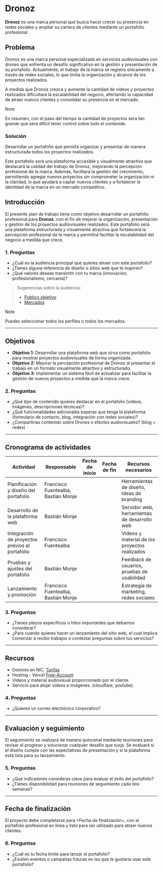 # Dronoz

**Dronoz** es una marca personal que busca hacer crecer su presencia en redes sociales y ampliar su cartera de clientes mediante un portafolio profesional.

## Problema

Dronoz es una marca personal especializada en servicios audiovisuales con drones que enfrenta un desafío significativo en la gestión y presentación de su portafolio. Actualmente, el trabajo de la marca se registra únicamente a través de redes sociales, lo que limita la organización y alcance de los proyectos realizados.

A medida que Dronoz crezca y aumente la cantidad de videos y proyectos realizados dificultará la escalabilidad del negocio, afectando la capacidad de atraer nuevos clientes y consolidar su presencia en el mercado.

> [!NOTE]
> En resumen, con el paso del tiempo la cantidad de proyectos sera tan grande que será díficil tener control sobre todo el contenido.

### Solución

Desarrollar un portafolio que permita organizar y presentar de manera estructurada todos los proyectos realizados.

Este portafolio será una plataforma accesible y visualmente atractiva que destacará la calidad del trabajo de Dronoz, mejorando la percepción profesional de la marca. Además, facilitará la gestión del crecimiento, permitiendo agregar nuevos proyectos sin comprometer la organización ni la claridad, lo que ayudará a captar nuevos clientes y a fortalecer la identidad de la marca en un mercado competitivo.

## Introducción

El presente plan de trabajo tiene como objetivo desarrollar un portafolio profesional para **Dronoz**, con el fin de mejorar la organización, presentación y gestión de los proyectos audiovisuales realizados. Este portafolio será una plataforma estructurada y visualmente atractiva que fortalecerá la percepción profesional de la marca y permitirá facilitar la escalabilidad del negocio a medida que crece.

### 1. Preguntas

- ¿Cuál es la audiencia principal que quieres atraer con este portafolio?
- ¿Tienes alguna referencia de diseño o sitios web que te inspiren?
- ¿Qué valores deseas transmitir con tu marca (innovación, profesionalismo, cercanía)?

> Sugerencias sobre la audiencia:
>
> - [Publico objetivo](./perfiles/publico-objetivo.md)
> - [Mercados](./mercados.md)

> [!NOTE]
> Puedes seleccionar todos los perfiles o todos los mercados.

---

## Objetivos

- **Objetivo 1:** Desarrollar una plataforma web que sirva como portafolio para mostrar proyectos audiovisuales de forma organizada.
- **Objetivo 2:** Mejorar la percepción profesional de Dronoz al presentar el trabajo en un formato visualmente atractivo y estructurado.
- **Objetivo 3:** Implementar un sistema fácil de actualizar para facilitar la gestión de nuevos proyectos a medida que la marca crece.

### 2. Preguntas

- ¿Qué tipo de contenido quieres destacar en el portafolio (videos, imágenes, descripciones técnicas)?
- ¿Qué funcionalidades adicionales esperas que tenga la plataforma (formulario de contacto, blog, integración con redes sociales)?
- ¿Compartirías contenido sobre Drones o efectos audiovisuales? (blog + redes)

---

## Cronograma de actividades

| Actividad                                      | Responsable                         | Fecha de inicio | Fecha de fin | Recursos necesarios                           |
| ---------------------------------------------- | ----------------------------------- | --------------- | ------------ | --------------------------------------------- |
| Planificación y diseño del portafolio          | Francisco Fuentealba, Bastián Monje |                 |              | Herramientas de diseño, ideas de branding     |
| Desarrollo de la plataforma web                | Bastián Monje                       |                 |              | Servidor web, herramientas de desarrollo web  |
| Integración de proyectos previos al portafolio | Francisco Fuentealba                |                 |              | Videos y material de los proyectos realizados |
| Pruebas y ajustes del portafolio               | Bastián Monje                       |                 |              | Feedback de usuarios, pruebas de usabilidad   |
| Lanzamiento y promoción                        | Francisco Fuentealba, Bastián Monje |                 |              | Estrategia de marketing, redes sociales       |

### 3. Preguntas

- ¿Tienes plazos específicos o hitos importantes que debamos considerar?
- ¿Para cuando quieres hacer un lanzamiento del sitio web, el cual implica comenzar a recibir trabajos o contestar preguntas sobre tus servicios?

---

## Recursos

- Dominio en NIC. [Tarifas](https://www.nic.cl/dominios/tarifas.html)
- Hosting - Vercel [Free-Account](https://vercel.com/)
- Videos y material audiovisual proporcionado por el cliente.
- Servicio para alojar vídeos e imágenes. (cloudfare, youtube).

### 4. Preguntas

- ¿Quieres un correo electrónico corporativo?

---

## Evaluación y seguimiento

El seguimiento se realizará de manera quincenal mediante reuniones para revisar el progreso y solucionar cualquier desafío que surja. Se evaluará si el diseño cumple con las expectativas de presentación y si la plataforma está lista para su lanzamiento.

### 5. Preguntas

- ¿Qué indicadores consideras clave para evaluar el éxito del portafolio?
- ¿Tienes disponibilidad para reuniones de seguimiento cada dos semanas?

---

## Fecha de finalización

El proyecto debe completarse para <Fecha de finalización>, con el portafolio profesional en línea y listo para ser utilizado para atraer nuevos clientes.

### 6. Preguntas

- ¿Cuál es tu fecha límite para lanzar el portafolio?
- ¿Existen eventos o campañas futuras en las que te gustaría usar este portafolio?
